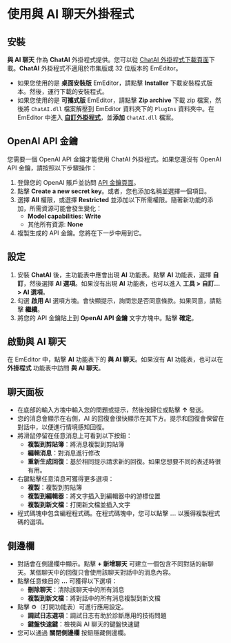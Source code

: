 # 使用與 AI 聊天外掛程式

## 安裝
**與 AI 聊天** 作為 **ChatAI** 外掛程式提供。您可以從 [ChatAI 外掛程式下載頁面](https://www.emeditor.com/download-chatai/)下載。**ChatAI** 外掛程式不適用於市集版或 32 位版本的 EmEditor。

- 如果您使用的是 **桌面安裝版** EmEditor，請點擊 **Installer** 下載安裝程式版本。然後，運行下載的安裝程式。
- 如果您使用的是 **可攜式版** EmEditor，請點擊 **Zip archive** 下載 zip 檔案，然後將 `ChatAI.dll` 檔案解壓到 EmEditor 資料夾下的 `PlugIns` 資料夾中。在 EmEditor 中進入 [**自訂外掛程式**](../../cmd/tools/customize_plug_ins)，並**添加** `ChatAI.dll` 檔案。

## OpenAI API 金鑰
您需要一個 OpenAI API 金鑰才能使用 ChatAI 外掛程式。如果您還沒有 OpenAI API 金鑰，請按照以下步驟操作：
1. 登錄您的 OpenAI 賬戶並訪問 [API 金鑰頁面](https://platform.openai.com/settings/organization/api-keys)。
2. 點擊 **Create a new secret key**。或者，您也添加名稱並選擇一個項目。
3. 選擇 **All** 權限，或選擇 **Restricted** 並添加以下所需權限。隨著新功能的添加，所需資源可能會發生變化：
   - **Model capabilities**: **Write**
   - 其他所有資源: **None**
4. 複製生成的 API 金鑰。您將在下一步中用到它。

## 設定
1. 安裝 **ChatAI** 後，主功能表中應會出現 **AI** 功能表。點擊 **AI** 功能表，選擇 **自訂**，然後選擇 **AI 選項**。如果沒有出現 **AI** 功能表，也可以進入 **工具 > 自訂... > AI 選項**。
2. 勾選 **啟用 AI** 選項方塊。會快顯提示，詢問您是否同意條款。如果同意，請點擊 **繼續**。
3. 將您的 API 金鑰貼上到 **OpenAI API 金鑰** 文字方塊中。點擊 **確定**。

## 啟動與 AI 聊天
在 EmEditor 中，點擊 **AI** 功能表下的 **與 AI 聊天**。如果沒有 **AI** 功能表，也可以在 **外掛程式** 功能表中訪問 **與 AI 聊天**。

## 聊天面板
- 在底部的輸入方塊中輸入您的問題或提示，然後按歸位或點擊 **&#8593;** 發送。
- 您的消息會顯示在右側，AI 的回復會很快顯示在其下方。提示和回復會保留在對話中，以便進行情境感知回復。
- 將滑鼠停留在任意消息上可看到以下按鈕：
  - **複製到剪貼簿**：將消息複製到剪貼簿
  - **編輯消息**：對消息進行修改
  - **重新生成回復**：基於相同提示請求新的回復。如果您想要不同的表述時很有用。
- 右鍵點擊任意消息可獲得更多選項：
  - **複製**：複製到剪貼簿
  - **複製到編輯器**：將文字插入到編輯器中的游標位置
  - **複製到新文檔**：打開新文檔並插入文字
- 程式碼塊中包含編程程式碼。在程式碼塊中，您可以點擊 **…** 以獲得複製程式碼的選項。

## 側邊欄
- 對話會在側邊欄中顯示。點擊 **+ 新增聊天** 可建立一個包含不同對話的新聊天。某個聊天中的回復只會使用該聊天對話中的消息內容。
- 點擊任意條目的 **&#8230;** 可獲得以下選項：
  - **刪除聊天**：清除該聊天中的所有消息
  - **複製到新文檔**：將對話中的所有消息複製到新文檔
- 點擊 &#9881;&#65039;（打開功能表）可進行應用設定。
  - **調試日志選項**：調試日志有助於診斷應用的技術問題
  - **鍵盤快速鍵**：檢視與 AI 聊天的鍵盤快速鍵
- 您可以通過 **關閉側邊欄** 按鈕隱藏側邊欄。
